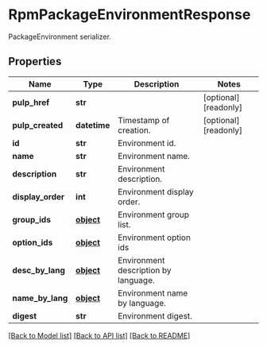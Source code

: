 # RpmPackageEnvironmentResponse

PackageEnvironment serializer.
## Properties
Name | Type | Description | Notes
------------ | ------------- | ------------- | -------------
**pulp_href** | **str** |  | [optional] [readonly] 
**pulp_created** | **datetime** | Timestamp of creation. | [optional] [readonly] 
**id** | **str** | Environment id. | 
**name** | **str** | Environment name. | 
**description** | **str** | Environment description. | 
**display_order** | **int** | Environment display order. | 
**group_ids** | [**object**](.md) | Environment group list. | 
**option_ids** | [**object**](.md) | Environment option ids | 
**desc_by_lang** | [**object**](.md) | Environment description by language. | 
**name_by_lang** | [**object**](.md) | Environment name by language. | 
**digest** | **str** | Environment digest. | 

[[Back to Model list]](../README.md#documentation-for-models) [[Back to API list]](../README.md#documentation-for-api-endpoints) [[Back to README]](../README.md)


